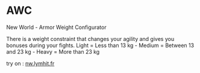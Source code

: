 # AWC

New World - Armor Weight Configurator

There is a weight constraint that changes your agility and gives you bonuses during your fights.
Light = Less than 13 kg - Medium = Between 13 and 23 kg - Heavy = More than 23 kg

try on : [nw.lymhit.fr](https://nw.lymhit.fr)